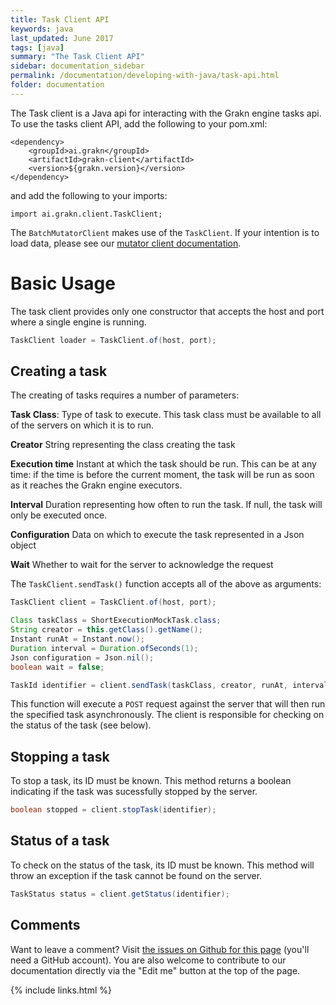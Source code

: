 ```yaml
---
title: Task Client API
keywords: java
last_updated: June 2017
tags: [java]
summary: "The Task Client API"
sidebar: documentation_sidebar
permalink: /documentation/developing-with-java/task-api.html
folder: documentation
---
```



The Task client is a Java api for interacting with the Grakn engine tasks api. To use the tasks client API, add the following to your pom.xml:

```
<dependency>
	<groupId>ai.grakn</groupId>
	<artifactId>grakn-client</artifactId>
	<version>${grakn.version}</version>
</dependency>
```

and add the following to your imports:
 
```
import ai.grakn.client.TaskClient;
```

The `BatchMutatorClient` makes use of the `TaskClient`. If your intention is to load data, please see our [mutator client documentation](../loader-api.html). 

# Basic Usage

The task client provides only one constructor that accepts the host and port where a single engine is running.

```java
TaskClient loader = TaskClient.of(host, port);
```

## Creating a task

The creating of tasks requires a number of parameters:

**Task Class**: Type of task to execute. This task class must be available to all of the servers on which it is to run. 

**Creator** String representing the class creating the task

**Execution time** Instant at which the task should be run. This can be at any time: if the time is before the current moment, the task will be run as soon as it reaches the Grakn engine executors. 

**Interval** Duration representing how often to run the task. If null, the task will only be executed once. 

**Configuration** Data on which to execute the task represented in a Json object

**Wait** Whether to wait for the server to acknowledge the request

The `TaskClient.sendTask()` function accepts all of the above as arguments:

```java
TaskClient client = TaskClient.of(host, port);

Class taskClass = ShortExecutionMockTask.class;
String creator = this.getClass().getName();
Instant runAt = Instant.now();
Duration interval = Duration.ofSeconds(1);
Json configuration = Json.nil();
boolean wait = false;

TaskId identifier = client.sendTask(taskClass, creator, runAt, interval, configuration, wait).getTaskId();
```

This function will execute a `POST` request against the server that will then run the specified task asynchronously. The client is responsible for checking on the status of the task (see below).

## Stopping a task

To stop a task, its ID must be known. This method returns a boolean indicating if the task was sucessfully stopped by the server. 

```java
boolean stopped = client.stopTask(identifier);
```

## Status of a task

To check on the status of the task, its ID must be known. This method will throw an exception if the task cannot be found on the server. 

```java
TaskStatus status = client.getStatus(identifier);
```

## Comments
Want to leave a comment? Visit <a href="https://github.com/graknlabs/docs/issues/23" target="_blank">the issues on Github for this page</a> (you'll need a GitHub account). You are also welcome to contribute to our documentation directly via the "Edit me" button at the top of the page.


{% include links.html %}

